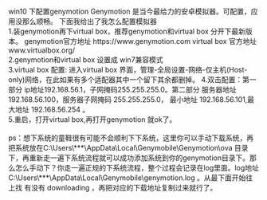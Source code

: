 # 

<html>
<body>
win10 下配置genymotion
  Genymotion 是当今最给力的安卓模拟器。可配置，应用没那么顺畅。
  下面我给出了我怎么配置模拟器</br>
  1.装genymotion再下virtual box，推荐genymotion和virtual box 分开下最新版本。
  genymotion官方地址  https://www.genymotion.com
  virtual box 官方地址     www.virtualbox.org/ </br>
  2.genymotion和virtual box 设置成 win7兼容模式</br>
  3.virtual box 配置: 进入virtual box 界面，管理-全局设置-网络-仅主机(Host-only)网络，在此如果有多个适配器其中一个留下其余都删掉。
  4.双击配置：第一部分 ip地址192.168.56.1，子网掩码255.255.255.0。第二部分   服务器地址 192.168.56.100，服务器子网掩码 255.255.255.0，
  最小地址 192.168.56.101,最大地址  192.168.56.254  。</br>
  5.重启，打开virtual box,再打开genymotion 就ok了。</br>
</br>
ps：想下系统的童鞋很有可能不会顺利下下系统，这里你可以手动下载系统，再把系统放在C:\Users\***\AppData\Local\Genymobile\Genymotion\ova 目录下，再重新走一遍下系统流程就可以成功添加系统到你的genymotion目录下。那么怎么手动下？你走一遍正规的下系统流程，整个过程会记录在log里面。log地址  C:\Users\***\AppData\Local\Genymobile\genymotion.log  。从最下面开始往上找 有没有 downloading ，再把对应的下载地址复制过来就行了。


  
</body>

</html>
